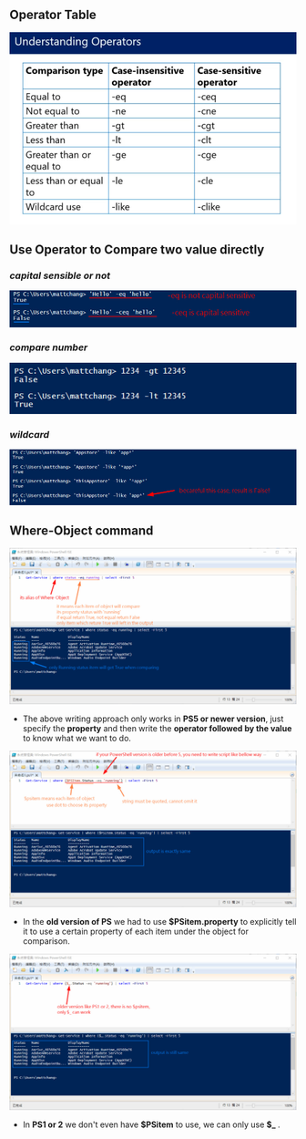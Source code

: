 ## **Operator Table**

![Alt operator table](pic/bandicam%202022-10-09%2002-25-03-375.jpg)

## **Use Operator to Compare two value directly**

### _capital sensible or not_

![Alt -eq -ceq](pic/bandicam%202022-10-09%2002-26-43-396.jpg)

### _compare number_

![Alt -gt -lt](pic/bandicam%202022-10-09%2002-27-15-285.jpg)

### _wildcard_

![Alt -like](pic/bandicam%202022-10-09%2002-29-01-542.jpg)

## **Where-Object command**

![Alt where-object](pic/bandicam%202022-10-09%2002-34-44-773.jpg)

- The above writing approach only works in **PS5 or newer version**, just specify the **property** and then write the **operator followed by the value** to know what we want to do.

![Alt older script](pic/bandicam%202022-10-09%2002-38-40-858.jpg)

- In the **old version of PS** we had to use **$PSitem.property** to explicitly tell it to use a certain property of each item under the object for comparison.

![Alt more older script](pic/bandicam%202022-10-09%2002-40-17-656.jpg)

- In **PS1 or 2** we don't even have **\$PSitem** to use, we can only use **\$\_** .
